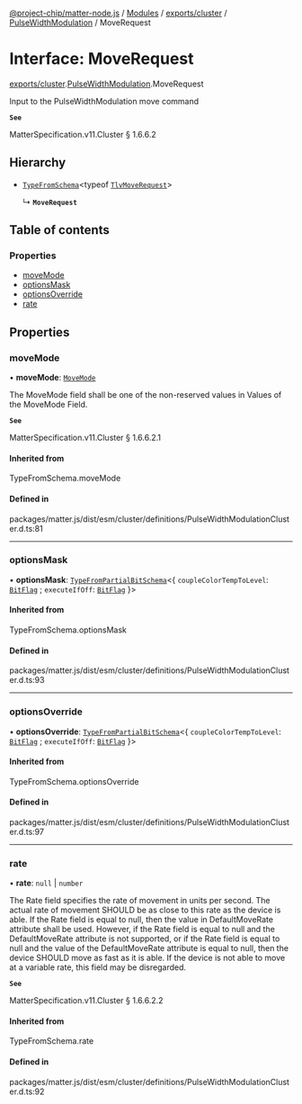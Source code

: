 [@project-chip/matter-node.js](../README.md) / [Modules](../modules.md) / [exports/cluster](../modules/exports_cluster.md) / [PulseWidthModulation](../modules/exports_cluster.PulseWidthModulation.md) / MoveRequest

# Interface: MoveRequest

[exports/cluster](../modules/exports_cluster.md).[PulseWidthModulation](../modules/exports_cluster.PulseWidthModulation.md).MoveRequest

Input to the PulseWidthModulation move command

**`See`**

MatterSpecification.v11.Cluster § 1.6.6.2

## Hierarchy

- [`TypeFromSchema`](../modules/exports_tlv.md#typefromschema)\<typeof [`TlvMoveRequest`](../modules/exports_cluster.PulseWidthModulation.md#tlvmoverequest)\>

  ↳ **`MoveRequest`**

## Table of contents

### Properties

- [moveMode](exports_cluster.PulseWidthModulation.MoveRequest.md#movemode)
- [optionsMask](exports_cluster.PulseWidthModulation.MoveRequest.md#optionsmask)
- [optionsOverride](exports_cluster.PulseWidthModulation.MoveRequest.md#optionsoverride)
- [rate](exports_cluster.PulseWidthModulation.MoveRequest.md#rate)

## Properties

### moveMode

• **moveMode**: [`MoveMode`](../enums/exports_cluster.PulseWidthModulation.MoveMode.md)

The MoveMode field shall be one of the non-reserved values in Values of the MoveMode Field.

**`See`**

MatterSpecification.v11.Cluster § 1.6.6.2.1

#### Inherited from

TypeFromSchema.moveMode

#### Defined in

packages/matter.js/dist/esm/cluster/definitions/PulseWidthModulationCluster.d.ts:81

___

### optionsMask

• **optionsMask**: [`TypeFromPartialBitSchema`](../modules/exports_schema.md#typefrompartialbitschema)\<\{ `coupleColorTempToLevel`: [`BitFlag`](../modules/exports_schema.md#bitflag) ; `executeIfOff`: [`BitFlag`](../modules/exports_schema.md#bitflag)  }\>

#### Inherited from

TypeFromSchema.optionsMask

#### Defined in

packages/matter.js/dist/esm/cluster/definitions/PulseWidthModulationCluster.d.ts:93

___

### optionsOverride

• **optionsOverride**: [`TypeFromPartialBitSchema`](../modules/exports_schema.md#typefrompartialbitschema)\<\{ `coupleColorTempToLevel`: [`BitFlag`](../modules/exports_schema.md#bitflag) ; `executeIfOff`: [`BitFlag`](../modules/exports_schema.md#bitflag)  }\>

#### Inherited from

TypeFromSchema.optionsOverride

#### Defined in

packages/matter.js/dist/esm/cluster/definitions/PulseWidthModulationCluster.d.ts:97

___

### rate

• **rate**: ``null`` \| `number`

The Rate field specifies the rate of movement in units per second. The actual rate of movement SHOULD be as
close to this rate as the device is able. If the Rate field is equal to null, then the value in
DefaultMoveRate attribute shall be used. However, if the Rate field is equal to null and the DefaultMoveRate
attribute is not supported, or if the Rate field is equal to null and the value of the DefaultMoveRate
attribute is equal to null, then the device SHOULD move as fast as it is able. If the device is not able to
move at a variable rate, this field may be disregarded.

**`See`**

MatterSpecification.v11.Cluster § 1.6.6.2.2

#### Inherited from

TypeFromSchema.rate

#### Defined in

packages/matter.js/dist/esm/cluster/definitions/PulseWidthModulationCluster.d.ts:92
